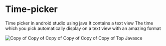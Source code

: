 # Time-picker
Time picker in android studio using java 
It contains a text view 
The time which you pick automatically display on a text view with an amazing format

![Copy of Copy of Copy of Copy of Copy of Copy of Top Javasce](https://user-images.githubusercontent.com/64765400/96208610-cb5b6000-0f22-11eb-99de-c85c8475c53b.png)

